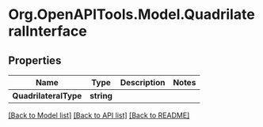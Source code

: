 # Org.OpenAPITools.Model.QuadrilateralInterface
## Properties

Name | Type | Description | Notes
------------ | ------------- | ------------- | -------------
**QuadrilateralType** | **string** |  | 

[[Back to Model list]](../README.md#documentation-for-models) [[Back to API list]](../README.md#documentation-for-api-endpoints) [[Back to README]](../README.md)

